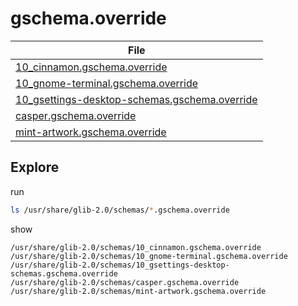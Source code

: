 

# gschema.override

| File |
| ---- |
| [10_cinnamon.gschema.override](./asset/overlay/usr/share/glib-2.0/schemas/10_cinnamon.gschema.override) |
| [10_gnome-terminal.gschema.override](./asset/overlay/usr/share/glib-2.0/schemas/10_gnome-terminal.gschema.override) |
| [10_gsettings-desktop-schemas.gschema.override](./asset/overlay/usr/share/glib-2.0/schemas/10_gsettings-desktop-schemas.gschema.override) |
| [casper.gschema.override](./asset/overlay/usr/share/glib-2.0/schemas/casper.gschema.override) |
| [mint-artwork.gschema.override](./asset/overlay/usr/share/glib-2.0/schemas/mint-artwork.gschema.override) |




## Explore

run

``` sh
ls /usr/share/glib-2.0/schemas/*.gschema.override
```

show

```
/usr/share/glib-2.0/schemas/10_cinnamon.gschema.override
/usr/share/glib-2.0/schemas/10_gnome-terminal.gschema.override
/usr/share/glib-2.0/schemas/10_gsettings-desktop-schemas.gschema.override
/usr/share/glib-2.0/schemas/casper.gschema.override
/usr/share/glib-2.0/schemas/mint-artwork.gschema.override
```

